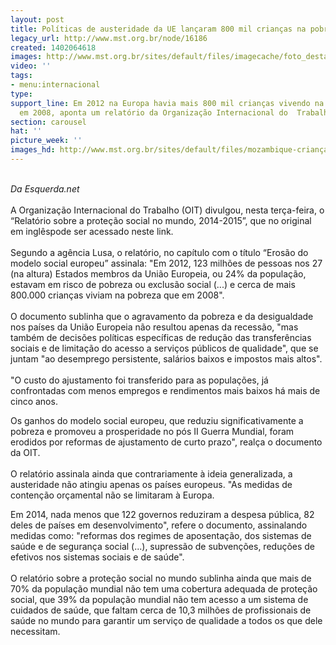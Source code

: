 ```yaml
---
layout: post
title: Políticas de austeridade da UE lançaram 800 mil crianças na pobreza
legacy_url: http://www.mst.org.br/node/16186
created: 1402064618
images: http://www.mst.org.br/sites/default/files/imagecache/foto_destaque/mozambique-criançapobre-reprodução2222.gif
video: ''
tags:
- menu:internacional
type: 
support_line: Em 2012 na Europa havia mais 800 mil crianças vivendo na pobreza do  que
  em 2008, aponta um relatório da Organização Internacional do  Trabalho
section: carousel
hat: ''
picture_week: ''
images_hd: http://www.mst.org.br/sites/default/files/mozambique-criançapobre-reprodução2222.gif
---
```

<p><br><em>Da Esquerda.net</em><br><br>A Organização Internacional do Trabalho (OIT) divulgou, nesta terça-feira, o “Relatório sobre a proteção social no mundo, 2014-2015”, que no original em inglêspode ser acessado neste link.<br><br>Segundo a agência Lusa, o relatório, no capítulo com o título “Erosão do modelo social europeu” assinala: "Em 2012, 123 milhões de pessoas nos 27 (na altura) Estados membros da União Europeia, ou 24% da população, estavam em risco de pobreza ou exclusão social (...) e cerca de mais 800.000 crianças viviam na pobreza que em 2008".<br><br>O documento sublinha que o agravamento da pobreza e da desigualdade nos países da União Europeia não resultou apenas da recessão, "mas também de decisões políticas específicas de redução das transferências sociais e de limitação do acesso a serviços públicos de qualidade", que se juntam "ao desemprego persistente, salários baixos e impostos mais altos".<br><br>"O custo do ajustamento foi transferido para as populações, já confrontadas com menos empregos e rendimentos mais baixos há mais de cinco anos.</p><p>Os ganhos do modelo social europeu, que reduziu significativamente a pobreza e promoveu a prosperidade no pós II Guerra Mundial, foram erodidos por reformas de ajustamento de curto prazo", realça o documento da OIT.<br><br>O relatório assinala ainda que contrariamente à ideia generalizada, a austeridade não atingiu apenas os países europeus. "As medidas de contenção orçamental não se limitaram à Europa.</p><p>Em 2014, nada menos que 122 governos reduziram a despesa pública, 82 deles de países em desenvolvimento", refere o documento, assinalando medidas como: "reformas dos regimes de aposentação, dos sistemas de saúde e de segurança social (...), supressão de subvenções, reduções de efetivos nos sistemas sociais e de saúde".<br><br>O relatório sobre a proteção social no mundo sublinha ainda que mais de 70% da população mundial não tem uma cobertura adequada de proteção social, que 39% da população mundial não tem acesso a um sistema de cuidados de saúde, que faltam cerca de 10,3 milhões de profissionais de saúde no mundo para garantir um serviço de qualidade a todos os que dele necessitam.<br>&nbsp;</p>
